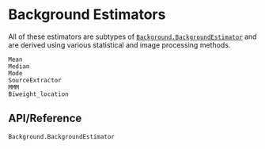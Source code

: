 # Background Estimators

All of these estimators are subtypes of [`Background.BackgroundEstimator`](@ref) and are derived using various statistical and image processing methods.

```@docs
Mean
Median
Mode
SourceExtractor
MMM
Biweight_location
```

## API/Reference

```@docs
Background.BackgroundEstimator
```
